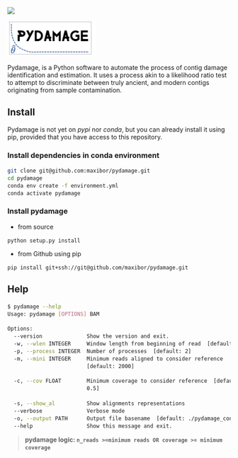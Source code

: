 [![](https://github.com/maxibor/pydamage/workflows/pydamage_ci/badge.svg)](https://github.com/maxibor/pydamage/actions)

<img src="docs/img/logo.png" alt="pydamage logo" width="200"/>

Pydamage, is a Python software to automate the process of contig damage identification and estimation. 
It uses a process akin to a likelihood ratio test to attempt to discriminate between truly ancient, and modern contigs originating from sample contamination.

## Install

Pydamage is not yet on *pypi* nor *conda*, but you can already install it using pip, provided that you have access to this repository.

### Install dependencies in conda environment

```bash
git clone git@github.com:maxibor/pydamage.git
cd pydamage
conda env create -f environment.yml
conda activate pydamage
```

### Install pydamage

- from source

```
python setup.py install
```

- from Github using pip

```
pip install git+ssh://git@github.com/maxibor/pydamage.git
```

## Help

```bash
$ pydamage --help
Usage: pydamage [OPTIONS] BAM

Options:
  --version              Show the version and exit.
  -w, --wlen INTEGER     Window length from beginning of read  [default: 20]
  -p, --process INTEGER  Number of processes  [default: 2]
  -m, --mini INTEGER     Minimum reads aligned to consider reference
                         [default: 2000]

  -c, --cov FLOAT        Minimum coverage to consider reference  [default:
                         0.5]

  -s, --show_al          Show alignments representations
  --verbose              Verbose mode
  -o, --output PATH      Output file basename  [default: ./pydamage_contigs]
  --help                 Show this message and exit.
```

> **pydamage logic: `n_reads >=minimum reads OR coverage >= minimum coverage`**
